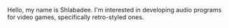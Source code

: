 Hello, my name is Shlabadee. I'm interested in developing audio programs for video games, specifically retro-styled ones.
